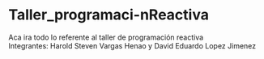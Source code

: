 # Taller_programaci-nReactiva
Aca ira todo lo referente al taller de programación reactiva
\
Integrantes: Harold Steven Vargas Henao  y David Eduardo Lopez Jimenez

